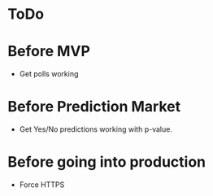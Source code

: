 ToDo
====


# Before MVP
 - Get polls working

# Before Prediction Market
 - Get Yes/No predictions working with p-value.

# Before going into production
 - Force HTTPS
